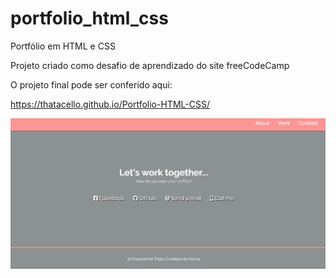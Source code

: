 # portfolio_html_css
Portfólio em HTML e CSS

Projeto criado como desafio de aprendizado do site freeCodeCamp

O projeto final pode ser conferido aqui:

https://thatacello.github.io/Portfolio-HTML-CSS/

<img src="https://github.com/thatacello/Portfolio-HTML-CSS/blob/master/portfolio%20page.png?raw=true">
